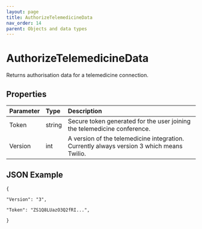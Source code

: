 ```yaml
---
layout: page
title: AuthorizeTelemedicineData
nav_order: 14
parent: Objects and data types
---
```


# AuthorizeTelemedicineData

Returns authorisation data for a telemedicine connection.

## Properties

| Parameter | Type   | Description                                                 |
|:----------|:-------|:------------------------------------------------------------|
| Token | string | Secure token generated for the user joining the telemedicine conference. |
| Version | int | A version of the telemedicine integration. Currently always version 3 which means Twilio. |

## JSON Example

```
{

"Version": "3",

"Token": "ZS1Q8LUazO3Q2fRI...",

}
```
